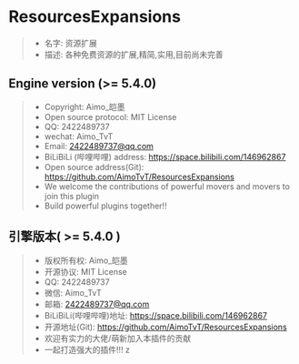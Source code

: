 # ResourcesExpansions
> - 名字: 资源扩展
> - 描述: 各种免费资源的扩展,精简,实用,目前尚未完善

## Engine version (>= 5.4.0)

> - Copyright: Aimo\_皑墨
> - Open source protocol: MIT License
> - QQ: 2422489737
> - wechat: Aimo_TvT
> - Email: 2422489737@qq.com
> - BiLiBiLi (哔哩哔哩) address: https://space.bilibili.com/146962867
> - Open source address(Git): https://github.com/AimoTvT/ResourcesExpansions
> - We welcome the contributions of powerful movers and movers to join this plugin
> - Build powerful plugins together!!


## 引擎版本( >= 5.4.0 )

> - 版权所有权: Aimo\_皑墨
> - 开源协议: MIT License
> - QQ: 2422489737
> - 微信: Aimo_TvT
> - 邮箱: 2422489737@qq.com
> - BiLiBiLi(哔哩哔哩)地址: https://space.bilibili.com/146962867
> - 开源地址(Git): https://github.com/AimoTvT/ResourcesExpansions
> - 欢迎有实力的大佬/萌新加入本插件的贡献
> - 一起打造强大的插件!!!
z